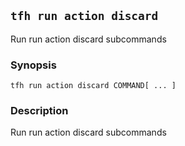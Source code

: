 ## `tfh run action discard`

Run run action discard subcommands

### Synopsis

    tfh run action discard COMMAND[ ... ]

### Description

Run run action discard subcommands

